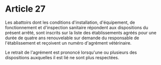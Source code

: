 # Article 27

Les abattoirs dont les conditions d'installation, d'équipement, de fonctionnement et d'inspection sanitaire répondent aux dispositions du présent arrêté, sont inscrits sur la liste des établissements agréés pour une durée de quatre ans renouvelable sur demande du responsable de l'établissement et reçoivent un numéro d'agrément vétérinaire.

Le retrait de l'agrément est prononcé lorsqu'une ou plusieurs des dispositions auxquelles il est lié ne sont plus respectées.
